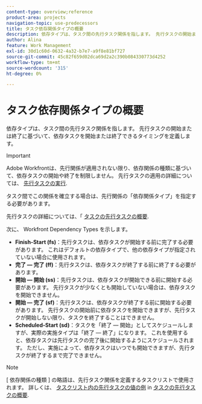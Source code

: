 ```yaml
---
content-type: overview;reference
product-area: projects
navigation-topic: use-predecessors
title: タスク依存関係タイプの概要
description: 依存タイプは、タスク間の先行タスク関係を指します。 先行タスクの開始または終了に基づいて、依存タスクを開始または終了できるタイミングを定義します。
author: Alina
feature: Work Management
exl-id: 30d1c60d-0632-4a32-b7e7-a9f8e81bf727
source-git-commit: 45c82f659d02dca69d2a2c390b084330773d4252
workflow-type: tm+mt
source-wordcount: '315'
ht-degree: 0%

---
```


# タスク依存関係タイプの概要

依存タイプは、タスク間の先行タスク関係を指します。 先行タスクの開始または終了に基づいて、依存タスクを開始または終了できるタイミングを定義します。

>[!IMPORTANT]
>
>Adobe Workfrontは、先行関係が適用されない限り、依存関係の種類に基づいて、依存タスクの開始や終了を制限しません。 先行タスクの適用の詳細については、 [先行タスクの実行](../../../manage-work/tasks/use-prdcssrs/enforced-predecessors.md).

タスク間でこの関係を確立する場合は、先行関係の「依存関係タイプ」を指定する必要があります。

先行タスクの詳細については、「 [タスクの先行タスクの概要](../../../manage-work/tasks/use-prdcssrs/predecessors-overview.md).

次に、 Workfront Dependency Types を示します。

* **Finish-Start (fs)**：先行タスクは、依存タスクが開始する前に完了する必要があります。 これはデフォルトの依存タイプで、他の依存タイプが指定されていない場合に使用されます。
* **完了 — 完了 (ff)**：先行タスクは、依存タスクが終了する前に終了する必要があります。
* **開始 — 開始 (ss)**：先行タスクは、依存タスクが開始できる前に開始する必要があります。 先行タスクが少なくとも開始していない場合は、依存タスクを開始できません。
* **開始 — 完了 (sf)**：先行タスクは、依存タスクが終了する前に開始する必要があります。 先行タスクの開始前に依存タスクを開始できますが、先行タスクが開始しない限り、タスクを終了することはできません。
* **Scheduled-Start (sd)**：タスクを「終了 — 開始」としてスケジュールしますが、実際の実施タイプは「終了 — 終了」になります。 これを使用すると、依存タスクは先行タスクの完了後に開始するようにスケジュールされます。 ただし、実施によって、依存タスクはいつでも開始できますが、先行タスクが終了するまで完了できません。

>[!NOTE]
>
>[ 依存関係の種類 ] の略語は、先行タスク関係を定義するタスクリストで使用されます。 詳しくは、 [タスクリスト内の先行タスクの値の例](/help/quicksilver/manage-work/tasks/use-prdcssrs/predecessors-overview.md#examples-of-predecessor-values-in-a-task-list) in [タスクの先行タスクの概要](/help/quicksilver/manage-work/tasks/use-prdcssrs/predecessors-overview.md).

